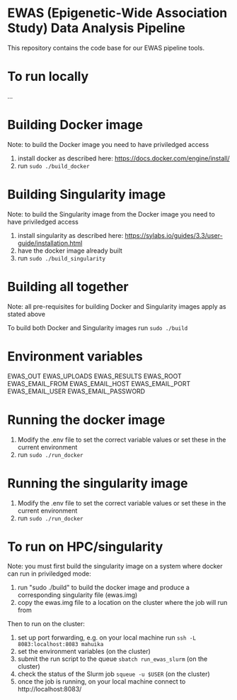 # EWAS (Epigenetic-Wide Association Study)  Data Analysis Pipeline

This repository contains the code base for our EWAS pipeline tools.

# To run locally

...

# Building Docker image

Note: to build the Docker image you need to have priviledged access

1. install docker as described here: https://docs.docker.com/engine/install/ 
2. run `sudo ./build_docker`

# Building Singularity image

Note: to build the Singularity image from the Docker image you need to have priviledged access

1. install singularity as described here: https://sylabs.io/guides/3.3/user-guide/installation.html
2. have the docker image already built
3. run `sudo ./build_singularity`

# Building all together

Note: all pre-requisites for building Docker and Singularity images apply as stated above

To build both Docker and Singularity images run `sudo ./build`

# Environment variables

EWAS_OUT
EWAS_UPLOADS
EWAS_RESULTS
EWAS_ROOT
EWAS_EMAIL_FROM 
EWAS_EMAIL_HOST
EWAS_EMAIL_PORT
EWAS_EMAIL_USER
EWAS_EMAIL_PASSWORD

# Running the docker image

1. Modify the .env file to set the correct variable values or set these in the current environment
2. run `sudo ./run_docker`

# Running the singularity image

1. Modify the .env file to set the correct variable values or set these in the current environment
2. run `sudo ./run_docker`

# To run on HPC/singularity

Note: you must first build the singularity image on a system where docker can run in priviledged mode:

1. run "sudo ./build" to build the docker image and produce a corresponding singularity file (ewas.img) 
2. copy the ewas.img file to a location on the cluster where the job will run from

Then to run on the cluster:

1. set up port forwarding, e.g. on your local machine run `ssh -L 8083:localhost:8083 mahuika`
2. set the environment variables (on the cluster)
3. submit the run script to the queue `sbatch run_ewas_slurm` (on the cluster)
4. check the status of the Slurm job `squeue -u $USER` (on the cluster)
5. once the job is running, on your local machine connect to http://localhost:8083/
